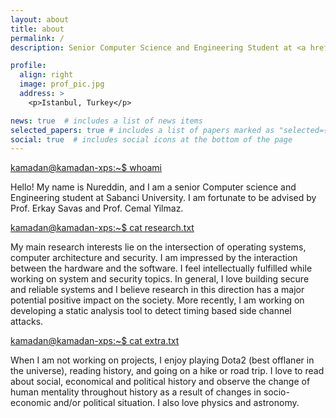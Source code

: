 ```yaml
---
layout: about
title: about
permalink: /
description: Senior Computer Science and Engineering Student at <a href="#">Sabanci University</a>.

profile:
  align: right
  image: prof_pic.jpg
  address: >
    <p>Istanbul, Turkey</p>

news: true  # includes a list of news items
selected_papers: true # includes a list of papers marked as "selected={true}"
social: true  # includes social icons at the bottom of the page
---
```


<a href="#">kamadan@kamadan-xps:~$ whoami </a>

Hello! My name is Nureddin, and I am a senior Computer science and Engineering student at Sabanci University. I am fortunate to be advised by Prof. Erkay Savas and Prof. Cemal Yilmaz. 


<a href="#">kamadan@kamadan-xps:~$ cat research.txt </a>

My main research interests lie on the intersection of operating systems, computer architecture and security. I am impressed by the interaction between the hardware and the software. I feel intellectually fulfilled while working on system and security topics. In general, I love building secure and reliable systems and I believe research in this direction has a major potential positive impact on the society. More recently, I am working on developing a static analysis tool to detect timing based side channel attacks. 


<a href="#">kamadan@kamadan-xps:~$ cat extra.txt </a>

When I am not working on projects, I enjoy playing Dota2 (best offlaner in the universe), reading history, and going on a hike or road trip. I love to read about social, economical and political history and observe the change of human mentality throughout history as a result of changes in socio-economic and/or political situation. I also love physics and astronomy.